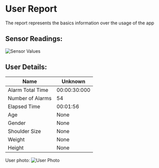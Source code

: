 # User Report
The report represents the basics information over the usage of the app
## Sensor Readings:
![Sensor Values](C:\Users\Alta_\PycharmProjects\PostureResearchProject\gui/data/img/graphs/graph_20240814014629_-1.png)
## User Details:
| Name | Unknown   |
| --- | --- |
| Alarm Total Time | 00:00:30:000 |
| Number of Alarms | 54 |
| Elapsed Time | 00:01:56 |
| Age | None |
| Gender | None |
| Shoulder Size | None |
| Weight | None |
| Height | None |
User photo:
![User Photo](C:\Users\Alta_\PycharmProjects\PostureResearchProject\gui/data/img/user_photo.jpeg)
